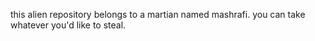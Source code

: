 this alien repository belongs to a martian named mashrafi. you can take whatever you'd like to steal.
